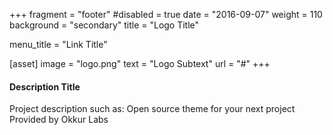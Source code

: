 +++
fragment = "footer"
#disabled = true
date = "2016-09-07"
weight = 110
background = "secondary"
title = "Logo Title"

menu_title = "Link Title"

[asset]
  image = "logo.png"
  text = "Logo Subtext"
  url = "#"
+++

#### Description Title

Project description such as:
Open source theme for your next project
Provided by Okkur Labs
